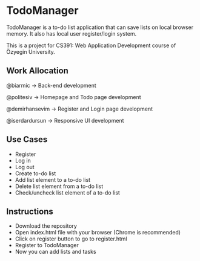 # TodoManager
TodoManager is a to-do list application that can save lists on local browser memory. It also has local user register/login system.

This is a project for CS391: Web Application Development course of Özyegin University.

## Work Allocation

@biarmic -> Back-end development

@politesiv -> Homepage and Todo page development

@demirhansevim -> Register and Login page development

@iserdardursun -> Responsive UI development

## Use Cases
* Register
* Log in
* Log out
* Create to-do list
* Add list element to a to-do list
* Delete list element from a to-do list
* Check/uncheck list element of a to-do list

## Instructions
* Download the repository
* Open index.html file with your browser (Chrome is recommended)
* Click on register button to go to register.html
* Register to TodoManager
* Now you can add lists and tasks